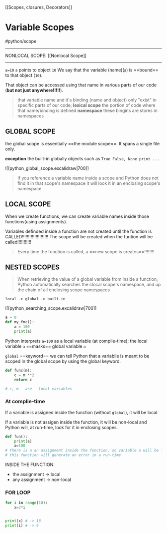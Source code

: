 [[Scopes, closures, Decorators]]





# Variable Scopes
#python/scope

---

NONLOCAL SCOPE: [[Nonlocal Scope]]

---

`a=10`
`a` points to object `10`
We say that the variable (name)(`a`) is ==bound== to that object (`10`).

That object can be accessed using that name in various parts of our code (__but not just anywhere!!!!!__).

>that variable name and it's binding (name and object) only "exist" in specific parts of our code;
>__lexical scope__ the portion of code where that name/binding is defined
>__namespace__ these bingins are stores in namespaces


## GLOBAL SCOPE
the global scope is essentially ==the module scope==.
It spans a single file only.

__exception__ the built-in globally objects such as `True False, None print ...`

![[python_global_scope.excalidraw|700]]






>If you reference a variable name inside a scope and Python does not find it in that scope's namespace it will look it in an enclosing scope's namespace


## LOCAL SCOPE
When we create functions, we can create variable names inside those functions(using assignments).

Variables definded inside a function are not created until the function is CALLED!!!!!!!!!!!!!!!!!!!!!
The scope will be created when the funtion will be called!!!!!!!!!!!
>Every time the function is called, a ==new scope is creates==!!!!!!!!


## NESTED SCOPES

>When retrieving the value of a global variable from inside a function, Python automatically searches the clocal scope's namespace, and up the chain of all enclosing scope namespaces

`local -> global -> built-in`

![[python_searching_scope.excalidraw|700]]


```py
a = 0
def my_fnc():
	a = 100
	print(a)
```

Python interprets `a=100` as a local variable (at compile-time); the local variable `a` ==masks== global variable `a` 

`global` ==keyword== we can tell Python that a variablle is meant to be scoped in the global scope by using the global keyword.

```py
def func(m):
	c = m **2
	return c

# c, m   are   local variables

```



### At complie-time
If a variable is assigned inside the function (without `global`), it will be local.

If a variable is not assigen inside the function, it will be non-local and Python will, at run-time, look for it in enclosing scopes.

```py
def fun():
	print(a)
	a=100
# there is a an assignment inside the function, so variable a will be local
# this function will generate an error in a run-time

```

INSIDE THE FUNCTION:
- the assignment -> local
- any assignment -> non-local


### FOR LOOP
```py
for i in range(10):
	x=2*i


print(x) # -> 18
print(i) # -> 9
```

















